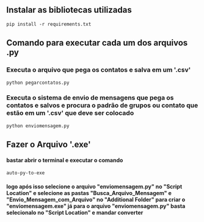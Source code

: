 ## Instalar as bibliotecas utilizadas

`pip install -r requirements.txt`

## Comando para executar cada um dos arquivos .py

### Executa o arquivo que pega os contatos e salva em um '.csv'

`python pegarcontatos.py`

### Executa o sistema de envio de mensagens que pega os contatos e salvos e procura o padrão de grupos ou contato que estão em um '.csv' que deve ser colocado

`python enviomensagem.py`

## Fazer o Arquivo '.exe'

#### bastar abrir o terminal e executar o comando

`auto-py-to-exe`

#### logo após isso selecione o arquivo "enviomensagem.py" no "Script Location" e selecione as pastas "Busca_Arquivo_Mensagem" e "Envio_Mensagem_com_Arquivo" no "Additional Folder" para criar o "enviomensagem.exe" já para o arquivo "enviomensagem.py" basta selecionalo no "Script Location" e mandar converter